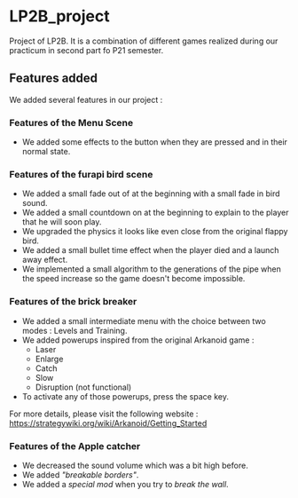# LP2B_project
Project of LP2B. It is a combination of different games realized during our practicum in second part fo P21 semester.

## Features added

We added several features in our project :

### Features of the Menu Scene

- We added some effects to the button when they are pressed and in their normal state.

### Features of the furapi bird scene

- We added a small fade out of at the beginning with a small fade in bird sound.
- We added a small countdown on at the beginning to explain to the player that he will soon play.
- We upgraded the physics it looks like even close from the original flappy bird.
- We added a small bullet time effect when the player died and a launch away effect.
- We implemented a small algorithm to the generations of the pipe when the speed increase so the game doesn't become impossible.

### Features of the brick breaker

- We added a small intermediate menu with the choice between two modes : Levels and Training.
- We added powerups inspired from the original Arkanoid game :
  - Laser
  - Enlarge
  - Catch
  - Slow
  - Disruption (not functional)
 - To activate any of those powerups, press the space key.

 For more details, please visit the following website : https://strategywiki.org/wiki/Arkanoid/Getting_Started

### Features of the Apple catcher

- We decreased the sound volume which was a bit high before.
- We added _"breakable borders"_.
- We added a _special mod_ when you try to _break the wall_.
